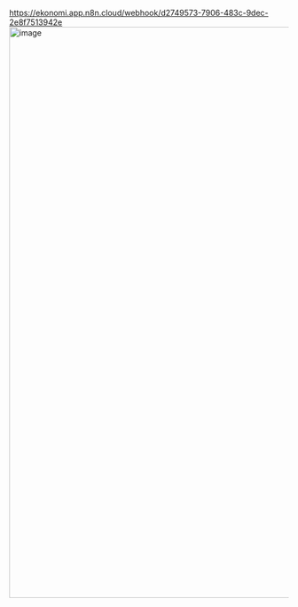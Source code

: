 https://ekonomi.app.n8n.cloud/webhook/d2749573-7906-483c-9dec-2e8f7513942e 
<img width="1846" height="1028" alt="image" src="https://github.com/user-attachments/assets/36469844-b799-47eb-9a1c-8172f36dad34" />
